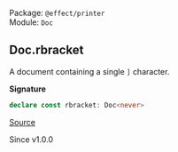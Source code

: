 Package: `@effect/printer`<br />
Module: `Doc`<br />

## Doc.rbracket

A document containing a single `]` character.

**Signature**

```ts
declare const rbracket: Doc<never>
```

[Source](https://github.com/Effect-TS/effect/tree/main/packages/printer/src/Doc.ts#L807)

Since v1.0.0